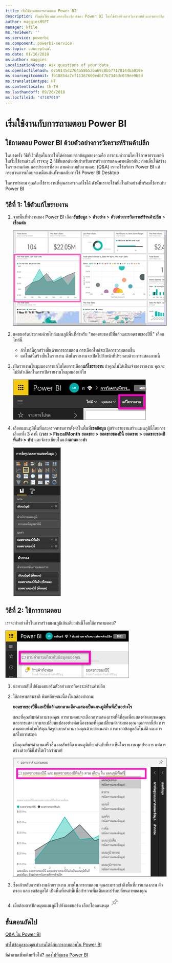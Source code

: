 ```yaml
---
title: เริ่มใช้งานกับการถามตอบ Power BI
description: เริ่มต้นใช้งานถามตอบในบริการของ Power BI โดยใช้ตัวอย่างการวิเคราะห์ด้านการขายปลีก
author: maggiesMSFT
manager: kfile
ms.reviewer: ''
ms.service: powerbi
ms.component: powerbi-service
ms.topic: conceptual
ms.date: 01/16/2018
ms.author: maggies
LocalizationGroup: Ask questions of your data
ms.openlocfilehash: 6759145d2764a586526a69c8b577178144ba019e
ms.sourcegitcommit: fb1885da7cf11367660edbf7b7346dc039ee9b5d
ms.translationtype: HT
ms.contentlocale: th-TH
ms.lasthandoff: 09/26/2018
ms.locfileid: "47187019"
---
```

# <a name="get-started-with-power-bi-qa"></a>เริ่มใช้งานกับการถามตอบ Power BI
## <a name="use-power-bi-qa-with-the-retail-analysis-sample"></a>ใช้ถามตอบ Power BI ด้วยตัวอย่างการวิเคราะห์ร้านค้าปลีก
ในบางครั้ง วิธีที่เร็วที่สุดในการให้ได้คำตอบจากข้อมูลของคุณคือ การถามคำถามโดยใช้ภาษาธรรมชาติ  ในเริ่มใช้งานด่วนนี้ เราจะดู 2 วิธีีที่แตกต่างกันสำหรับการสร้างการแสดงภาพเดียวกัน: ก่อนอื่นให้สร้างในรายงานก่อน และประการที่สอง ถามคำถามกับถามตอบ (Q&A) เราจะใช้บริการ Power BI แต่กระบวนการเกือบจะเหมือนกันทั้งหมดกับการใช้ Power BI Desktop

ในการทำตาม คุณต้องใช้รายงานที่คุณสามารถแก้ไขได้ ดังนั้นเราจะใช้หนึ่งในตัวอย่างที่พร้อมใช้งานกับ Power BI

## <a name="method-1-using-the-report-editor"></a>วิธีที่ 1: ใช้ตัวแก้ไขรายงาน
1. จากพื้นที่ทำงานของ Power BI เลือก**รับข้อมูล** \> **ตัวอย่าง** \> **ตัวอย่างการวิเคราะห์ร้านค้าปลีก**  >   **เชื่อมต่อ**
   
    ![](media/power-bi-visualization-introduction-to-q-and-a/power-bi-dashboard.png)
2. แดชบอร์ดประกอบด้วยไทล์แผนภูมิพื้นที่สำหรับ "ยอดขายของปีที่แล้วและยอดขายของปีนี้"  เลือกไทล์นี้ 
   
   * ถ้าไทล์นี้ถูกสร้างขึ้นด้วยการถามตอบ การเลือกไทล์จะเปิดการถามตอบขึ้น 
   * แต่ไทล์นี้สร้างขึ้นในรายงาน ดังนั้นรายงานจะเปิดไปยังหน้าที่ประกอบด้วยการแสดงภาพนี้
3. เปิดรายงานในมุมมองการแก้ไขโดยการเลือก**แก้ไขรายงาน**  ถ้าคุณไม่ได้เป็นเจ้าของรายงาน คุณจะไม่มีตัวเลือกในการเปิดรายงานในมุมมองแก้ไข
   
    ![](media/power-bi-visualization-introduction-to-q-and-a/power-bi-edit-report.png)
4. เลือกแผนภูมิพื้นที่และตรวจทานการตั้งค่าในพื้นที่**เขตข้อมูล**  ผู้สร้างรายงานสร้างแผนภูมินี้โดยการเลือกทั้ง 3 ค่านี้ (**เวลา > FiscalMonth** **ยอดขาย > ยอดขายของปีนี้** **ยอดขาย > ยอดขายของปีที่แล้ว > ค่า**) และจัดระเบียบในแอ่ง**แกน**และ**ค่า**
   
    ![](media/power-bi-visualization-introduction-to-q-and-a/gnatutorial_3-new.png)

## <a name="method-2-using-qa"></a>วิธีที่ 2: ใช้การถามตอบ
เราจะทำอย่างไรในการสร้างแผนภูมิเส้นเดียวกันนี้โดยใช้การถามตอบ?

![](media/power-bi-visualization-introduction-to-q-and-a/power-bi-qna.png)

1. นำทางกลับไปยังแดชบอร์ดตัวอย่างการวิเคราะห์ร้านค้าปลีก
2. ใช้ภาษาธรรมชาติ พิมพ์ลักษณะนี้ลงในกล่องคำถาม:
   
   **ยอดขายของปีนี้และปีที่แล้วแยกตามเดือนแสดงเป็นแผนภูมิพื้นที่เป็นอย่างไร**
   
   ขณะที่คุณพิมพ์คำถามของคุณ การถามตอบจะเลือกการแสดงภาพที่ดีที่สุดเพื่อแสดงคำตอบของคุณ และการแสดงภาพจะเปลี่ยนแปลงอย่างต่อเนื่องขณะที่คุณเปลี่ยนคำถามของคุณ นอกจากนี้ยัง การถามตอบยังช่วยให้คุณจัดรูปแบบคำถามของคุณด้วยคำแนะนำ การกรอกข้อมูลอัตโนมัติ และการแก้ไขการสะกด
   
   เมื่อคุณพิมพ์คำถามเสร็จสิ้น ผลลัพธ์คือ แผนภูมิเดียวกันกับที่เราเห็นในรายงานทุกประการ  แต่การสร้างด้วยวิธีนี้ทำได้เร็วกว่ามาก!
   
   ![](media/power-bi-visualization-introduction-to-q-and-a/powerbi-qna-areachart.png)
3. ซึ่งคล้ายกับการทำงานด้วยรายงาน ภายในการถามตอบ คุณสามารถเข้าถึงพื้นที่การแสดงภาพ ตัวกรอง และเขตข้อมูลได้  เปิดพื้นที่เหล่านี้เพื่อสำรวจเพิ่มเติมและปรับเปลี่ยนภาพของคุณ
4. เมื่อต้องการปักหมุดแผนภูมิไปยังแดชบอร์ด เลือกไอคอนหมุด![](media/power-bi-visualization-introduction-to-q-and-a/pinnooutline.png)

## <a name="next-steps"></a>ขั้นตอนถัดไป
[Q&A ใน Power BI](consumer/end-user-q-and-a.md)

[ทำให้ข้อมูลของคุณทำงานได้ดีกับการถามตอบใน Power BI](service-prepare-data-for-q-and-a.md)

มีคำถามเพิ่มเติมหรือไม่? [ลองไปที่ชุมชน Power BI](http://community.powerbi.com/)

